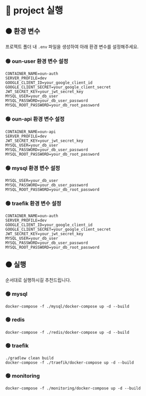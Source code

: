 # 🔴 project 실행

## 🟠 환경 변수

프로젝트 폴더 내 `.env` 파일을 생성하여 아래 환경 변수를 설정해주세요.

### 🟢 oun-user 환경 변수 설정
```
CONTAINER_NAME=oun-auth
SERVER_PROFILE=dev
GOOGLE_CLIENT_ID=your_google_client_id
GOOGLE_CLIENT_SECRET=your_google_client_secret
JWT_SECRET_KEY=your_jwt_secret_key
MYSQL_USER=your_db_user
MYSQL_PASSWORD=your_db_user_password
MYSQL_ROOT_PASSWORD=your_db_root_password
```

### 🟢 oun-api 환경 변수 설정

```
CONTAINER_NAME=oun-api
SERVER_PROFILE=dev
JWT_SECRET_KEY=your_jwt_secret_key
MYSQL_USER=your_db_user
MYSQL_PASSWORD=your_db_user_password
MYSQL_ROOT_PASSWORD=your_db_root_password
```

### 🟢 mysql 환경 변수 설정

```
MYSQL_USER=your_db_user
MYSQL_PASSWORD=your_db_user_password
MYSQL_ROOT_PASSWORD=your_db_root_password
```

### 🟢 traefik 환경 변수 설정

```
CONTAINER_NAME=oun-auth
SERVER_PROFILE=dev
GOOGLE_CLIENT_ID=your_google_client_id
GOOGLE_CLIENT_SECRET=your_google_client_secret
JWT_SECRET_KEY=your_jwt_secret_key
MYSQL_USER=your_db_user
MYSQL_PASSWORD=your_db_user_password
MYSQL_ROOT_PASSWORD=your_db_root_password
```

## 🟠 실행

순서대로 실행하시길 추천드립니다.

### 🟢 mysql

```
docker-compose -f ./mysql/docker-compose up -d --build
```

### 🟢 redis

```
docker-compose -f ./redis/docker-compose up -d --build
```

### 🟢 traefik

```
./gradlew clean build
docker-compose -f ./traefik/docker-compose up -d --build
```

### 🟢 monitoring

```
docker-compose -f ./monitoring/docker-compose up -d --build
```